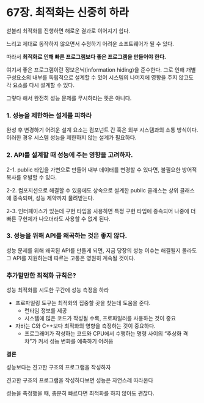 # 67장. 최적화는 신중히 하라

섣불리 최적화를 진행하면 해로운 결과로 이어지기 쉽다. 

느리고 제대로 동작하지 않으면서 수정하기 어려운 소프트웨어가 될 수 있다.

따라서 **최적화로 인해 빠른 프로그램보다 좋은 프로그램을 만들어야 한다.** 

여기서 좋은 프로그램이란 정보은닉(information hiding)을 준수한다.
그로 인해 개별 구성요소의 내부를 독립적으로 설계할 수 있어 시스템의 나머지에 영향을 주지 않고도 각 요소를 다시 설계할 수 있다.

그렇다 해서 완전히 성능 문제를 무시하라는 뜻은 아니다.

### 1. **성능을 제한하는 설계를 피하라**

완성 후 변경하기 어려운 설계 요소는 컴포넌트 간 혹은 외부 시스템과의 소통 방식이다. 이러한 경우 시스템 성능을 제한하지 않는 설계가 필요하다.

### **2. API를 설계할 때 성능에 주는 영향을 고려하자.**

2-1. public 타입을 가변으로 만들어 내부 데이터를 변경할 수 있다면, 불필요한 방어적 복사를 유발할 수 있다.

2-2. 컴포지션으로 해결할 수 있음에도 상속으로 설계한 public 클래스는 상위 클래스에 종속되며, 성능 제약까지 물려받는다.

2-3. 인터페이스가 있는데 구현 타입을 사용하면 특정 구현 타입에 종속되어 나중에 더 빠른 구현체가 나오더라도 사용할 수 없게 된다.

### 3. 성능을 위해 API를 왜곡하는 것은 좋지 않다.

성능 문제를 위해 왜곡된 API를 만들게 되면, 지금 당장의 성능 이슈는 해결될지 몰라도 그 API를 지원하는데 따르는 고통은 영원히 계속될 것이다. 

### 추가할만한 최적화 규칙은?

성능 최적화를 시도한 구간에 성능 측정을 하라

- 프로파일링 도구는 최적화의 집중할 곳을 찾는데 도움을 준다.
    - 런타임 정보를 제공
    - 시스템에 많은 코드가 작성될 수록, 프로파일러를 사용하는 것이 중요
- 자바는 C와 C++보다 최적화의 영향을 측정하는 것이 중요하다.
    - 프로그래머가 작성하는 코드와 CPU에서 수행하는 명령 사이의 “추상화 격차”가 커서 성능 변화를 예측하기 어려움

**결론**

성능보다는 견고한 구조의 프로그램을 작성하자

견고한 구조의 프로그램을 작성하다보면 성능은 자연스레 따라온다

성능을 측정했을 때, 충분히 빠르다면 최적화를 하지 않아도 괜찮다.
